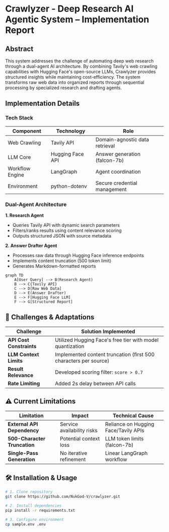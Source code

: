 # Crawlyzer - Deep Research AI Agentic System – Implementation Report

## Abstract
This system addresses the challenge of automating deep web research through a dual-agent AI architecture. By combining Tavily's web crawling capabilities with Hugging Face's open-source LLMs, Crawlyzer provides structured insights while maintaining cost-efficiency. The system transforms raw web data into organized reports through sequential processing by specialized research and drafting agents.

## Implementation Details

### Tech Stack
| Component         | Technology       | Role                          |
|-------------------|------------------|-------------------------------|
| Web Crawling      | Tavily API       | Domain-agnostic data retrieval|
| LLM Core          | Hugging Face API | Answer generation (falcon-7b) |
| Workflow Engine   | LangGraph        | Agent coordination            |
| Environment       | python-dotenv    | Secure credential management  |

### Dual-Agent Architecture
**1. Research Agent**  
- Queries Tavily API with dynamic search parameters
- Filters/ranks results using content relevance scoring
- Outputs structured JSON with source metadata

**2. Answer Drafter Agent**  
- Processes raw data through Hugging Face inference endpoints
- Implements content truncation (500 token limit)
- Generates Markdown-formatted reports

```mermaid
graph TD
    A[User Query] --> B(Research Agent)
    B --> C{Tavily API}
    C --> D[Raw Web Data]
    D --> E(Answer Drafter)
    E --> F[Hugging Face LLM]
    F --> G[Structured Report]
```
## 🚧 Challenges & Adaptations

| Challenge                        | Solution Implemented              |
|----------------------------------|------------------------------------|
| **API Cost Constraints**         | Utilized Hugging Face's free tier with model quantization |
| **LLM Context Limits**           | Implemented content truncation (first 500 characters per source) |
| **Result Relevance**             | Developed scoring filter: `score > 0.7` |
| **Rate Limiting**                | Added 2s delay between API calls  |

## ⚠️ Current Limitations

| Limitation                      | Impact                              | Technical Cause                     |
|---------------------------------|-------------------------------------|--------------------------------------|
| **External API Dependency**     | Service availability risks          | Reliance on Hugging Face/Tavily APIs |
| **500-Character Truncation**    | Potential context loss              | LLM token limits (falcon-7b)         |
| **Single-Pass Generation**      | No iterative refinement             | Linear LangGraph workflow            |

## 🛠️ Installation & Usage

```bash
# 1. Clone repository
git clone https://github.com/NukGod-V/crawlyzer.git

# 2. Install dependencies
pip install -r requirements.txt

# 3. Configure environment
cp sample.env .env
```
